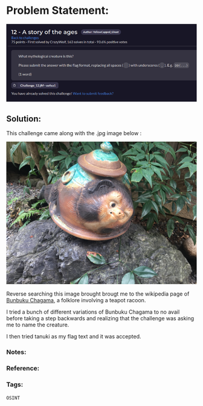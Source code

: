 # Problem Statement:
![question](https://raw.githubusercontent.com/0x41head/CTF-Writeups/main/src/DOA2021ctf/OSINT/A%20story%20of%20the%20ages/ques.png)

## Solution:
This challenge came along with the .jpg image below :

![chall](https://raw.githubusercontent.com/0x41head/CTF-Writeups/main/src/DOA2021ctf/OSINT/A%20story%20of%20the%20ages/C12.jpg)

Reverse searching this image brought brougt me to the wikipedia page of [Bunbuku Chagama](https://en.wikipedia.org/wiki/Bunbuku_Chagama), a folklore involving a teapot racoon.

I tried a bunch of different variations of Bunbuku Chagama to no avail before taking a step backwards and realizing that the challenge was asking me to name the creature.

I then tried tanuki as my flag text and it was accepted.

### Notes:
### Reference:

### Tags:
`OSINT`
